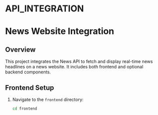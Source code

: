 # API_INTEGRATION
# News Website Integration

## Overview

This project integrates the News API to fetch and display real-time news headlines on a news website. It includes both frontend and optional backend components.

## Frontend Setup

1. Navigate to the `frontend` directory:
   ```bash
   cd frontend
